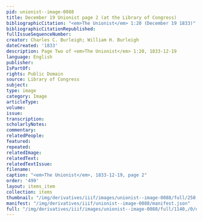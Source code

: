 ```yaml
---
pid: unionist--image-0088
title: December 19 Unionist page 2 (at the Library of Congress)
bibliographicCitation: "<em>The Unionist</em> 1:20 (December 19 1833)"
bibliographicCitationRepublished: 
fullIssueSequenceNumber: 
creator: Charles C. Burleigh; William H. Burleigh
dateCreated: '1833'
description: Page Two of <em>The Unionist</em> 1:20, 1833-12-19
language: English
publisher: 
IsPartOf: 
rights: Public Domain
source: Library of Congress
subject: 
type: image
category: Image
articleType: 
volume: 
issue: 
transcription: 
scholarlyNotes: 
commentary: 
relatedPeople: 
featured: 
repeated: 
relatedImage: 
relatedText: 
relatedTextIssue: 
filename: 
caption: "<em>The Unionist</em>, 1833-12-19, page 2"
order: '499'
layout: items_item
collection: items
thumbnail: "/img/derivatives/iiif/images/unionist--image-0088/full/250,/0/default.jpg"
manifest: "/img/derivatives/iiif/unionist--image-0088/manifest.json"
full: "/img/derivatives/iiif/images/unionist--image-0088/full/1140,/0/default.jpg"
---
```


